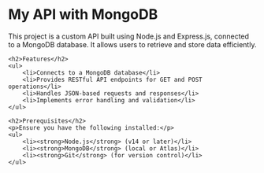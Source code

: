 <!DOCTYPE html>
<html lang="en">
<head>
    <meta charset="UTF-8">
    <meta name="viewport" content="width=device-width, initial-scale=1.0">
    <title>My API with MongoDB</title>
</head>
<body>
    <h1>My API with MongoDB</h1>
    <p>This project is a custom API built using Node.js and Express.js, connected to a MongoDB database. It allows users to retrieve and store data efficiently.</p>
    
    <h2>Features</h2>
    <ul>
        <li>Connects to a MongoDB database</li>
        <li>Provides RESTful API endpoints for GET and POST operations</li>
        <li>Handles JSON-based requests and responses</li>
        <li>Implements error handling and validation</li>
    </ul>
    
    <h2>Prerequisites</h2>
    <p>Ensure you have the following installed:</p>
    <ul>
        <li><strong>Node.js</strong> (v14 or later)</li>
        <li><strong>MongoDB</strong> (local or Atlas)</li>
        <li><strong>Git</strong> (for version control)</li>
    </ul>
</body>
</html>
